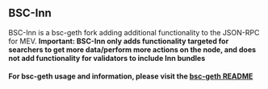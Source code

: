 ## BSC-Inn

BSC-Inn is a bsc-geth fork adding additional functionality to the JSON-RPC for MEV. **Important: BSC-Inn only adds functionality targeted for searchers to get more data/perform more actions on the node, and does not add functionality for validators to include Inn bundles**

#### For bsc-geth usage and information, please visit the [bsc-geth README](https://github.com/bnb-chain/bsc/blob/master/README.md)
